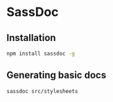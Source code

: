 # SassDoc

## Installation

```bash
npm install sassdoc -g
```

## Generating basic docs

```bash
sassdoc src/stylesheets
```